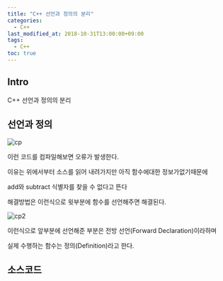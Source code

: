 ```yaml
---
title: "C++ 선언과 정의의 분리"
categories: 
  - C++
last_modified_at: 2018-10-31T13:00:00+09:00
tags: 
  - C++
toc: true
---
```


## Intro

C++ 선언과 정의의 분리

## 선언과 정의


![cp]()

이런 코드를 컴파일해보면 오류가 발생한다.

이유는 위에서부터 소스를 읽어 내려가지만 아직 함수에대한 정보가없기때문에

add와 subtract 식별자를 찾을 수 없다고 뜬다

해결방법은 이런식으로 윗부분에 함수를 선언해주면 해결된다.

![cp2]()


이런식으로 앞부분에 선언해준 부분은 전방 선언(Forward Declaration)이라하며

실제 수행하는 함수는 정의(Definition)라고 한다.


## 소스코드

<script src="https://gist.github.com/lesslate/bd83bb728e6ab0458cd72b1d68344030.js"></script>